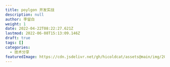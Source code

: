 ```yaml
---
title: poylgon 开发实战
description: null
author: 李留白
weight: 1
date: 2022-04-22T08:22:27.621Z
lastmod: 2022-06-08T15:13:09.146Z
draft: true
tags: []
categories:
  - 技术分享
featuredImage: https://cdn.jsdelivr.net/gh/hicoldcat/assets@main/img/20220422162801.png
---
```

